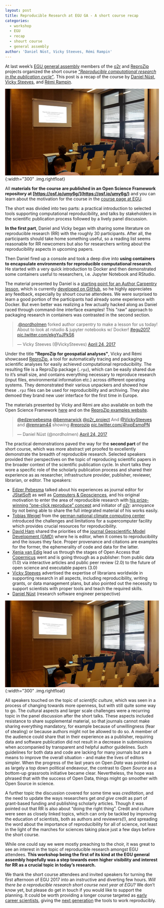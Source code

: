 ```yaml
---
layout: post
title: Reproducible Research at EGU GA - A short course recap
categories:
  - workshop
  - EGU
  - recap
  - shourt course
  - general assembly
author: 'Daniel Nüst, Vicky Steeves, Rémi Rampin'
---
```


At last week’s [EGU general assembly](http://egu2017.eu/) members of the [o2r](http://o2r.info) and [ReproZip](https://reprozip.org/) projects organized the short course [_“Reproducible computational research in the publication cycle”_](http://meetingorganizer.copernicus.org/EGU2017/session/25726). This post is a recap of the course by [Daniel Nüst](http://danielnuest.de/), [Vicky Steeves](https://vickysteeves.com/), and [Rémi Rampin](https://remirampin.com/).

![short course room photo](/public/images/2017-05_egu-01.jpg "Ready to start - the short course room filling up"){:width="300" .img.rightfloat}

All **materials for the course are published in an Open Science Framework repository at [https://osf.io/umy6g/](https://osf.io/umy6g/)** and you can learn about the motivation for the course in the [course page at EGU](http://meetingorganizer.copernicus.org/EGU2017/session/25726).

The short was divided into two parts:<!--more--> a practical introduction to selected tools supporting computational reproducibility, and talks by stakeholders in the scientific publication process followed by a lively panel discussion.

**In the first part**, Daniel and Vicky began with sharing some literature on reproducible research (RR) with the roughly 30 participants. After all, the participants should take home something useful, so a reading list seems reasonable for RR newcomers but also for researchers writing about the reproducibility aspects in upcoming papers.

Then Daniel fired up a console and took a deep dive into **using containers to encapsulate environments for reproducible computational research**. He started with a very quick introduction to Docker and then demonstrated some containers useful to researchers, i.e. Jupyter Notebook and RStudio.

The material presented by Daniel is a [starting point for an Author Carpentry lesson](https://nuest.github.io/docker-reproducible-research/), which is currently [developed on GitHub](https://github.com/nuest/docker-reproducible-research), so he highly appreciates any feedback, especially by shourt course attendees. We were surprised to learn a good portion of the participants had already some experience with Docker. But even better was realizing a few actually hacked along as Daniel raced through command-line interface examples! This "raw" approach to packaging research in containers was contrasted in the second section.

<blockquote class="twitter-tweet" data-lang="en"><p lang="en" dir="ltr">.<a href="https://twitter.com/nordholmen">@nordholmen</a> forked author carpentry to make a lesson for us today! About to look at rstudio &amp; jupyter notebooks w/ Docker!  <a href="https://twitter.com/hashtag/egu2017?src=hash">#egu2017</a> <a href="https://t.co/ekgYuJPkS6">pic.twitter.com/ekgYuJPkS6</a></p>&mdash; Vicky Steeves (@VickySteeves) <a href="https://twitter.com/VickySteeves/status/856475174165721088">April 24, 2017</a></blockquote>
<script async src="//platform.twitter.com/widgets.js" charset="utf-8"></script>

Under the title **"ReproZip for geospatial analyses"**, Vicky and Rémi showcased [ReproZip](https://reprozip.org), a tool for automatically tracing and packaging scientific analyses for easily achieved computational reproducibility. The resulting file is a ReproZip package (`.rpz`), which can be easily shared due to it’s small size, and contains everything necessary to reproduce research (input files, environmental information etc.) across different operating systems. They demonstrated their various unpackers and showed how these `.rpz` files can be used for reproducibility and archiving. They also demoed they brand new user interface for the first time in Europe.

The materials presented by Vicky and Rémi are also available on both the Open Science Framework [here](https://osf.io/umy6g/) and on the [ReproZip examples website](https://examples.reprozip.org).

<blockquote class="twitter-tweet" data-conversation="none" data-lang="en"><p lang="en" dir="ltr"><a href="https://twitter.com/edzerpebesma">@edzerpebesma</a> <a href="https://twitter.com/benmarwick">@benmarwick</a> <a href="https://twitter.com/o2r_project">@o2r_project</a> And <a href="https://twitter.com/VickySteeves">@VickySteeves</a>  and  <a href="https://twitter.com/remram44">@remram44</a> showing <a href="https://twitter.com/hashtag/reprozip?src=hash">#reprozip</a> <a href="https://t.co/4hxpEsmqPN">pic.twitter.com/4hxpEsmqPN</a></p>&mdash; Daniel Nüst (@nordholmen) <a href="https://twitter.com/nordholmen/status/856488328190930944">April 24, 2017</a></blockquote>
<script async src="//platform.twitter.com/widgets.js" charset="utf-8"></script>

The practical demonstrations paved the way for the **second part** of the short course, which was more abstract yet proofed to excellently demonstrate the breadth of reproducible research. Selected speakers provided their perspectives on the topic of reproducing scientific papers in the broader context of the scientific publication cycle. In short talks they wore a specific role of the scholarly publication process and shared their experience as as researcher, infrastructure provider, publisher, reviewer, librarian, or editor. The speakers:

- [Edzer Pebesma](https://orcid.org/0000-0001-8049-7069) talked about his experiences as journal editor for [JStatSoft](http://jstatsoft.org/) as well as [Computers & Geosciences](http://www.journals.elsevier.com/computers-and-geosciences/), and his original motivation to enter the area of reproducible research with [his prize-winning “one-click reproduce” concept](http://pebesma.staff.ifgi.de/epic.pdf) and initiator of [o2r](http://o2r.info): annoyance by not being able to share the full integrated material of his works easily.
- [Tobias Weigel](https://www.dkrz.de/about/Organisation/mitarbeiter/TobiasWeigel) from the [german national climate computing center](https://www.dkrz.de/dkrz-en?set_language=en&cl=en) introduced the challenges and limitations for a supercomputer facility which provides crucial resources for reproducibility.
- [David Ham](https://orcid.org/0000-0001-9545-9110) shared the priorities of the [journal Geoscientific Model Development (GMD)](http://www.geoscientific-model-development.net/) where he is editor, when it comes to reproducibility and the issues they face. Proper provenance and citations are examples for the former, the ephemerality of code and data for the latter.
- [Xenia van Edig](https://orcid.org/0000-0003-2510-0529) lead us through the stages of Open Access that [Copernicus](http://publications.copernicus.org/) went and is going through as a publisher: from public data (1.0) via interactive articles and public peer review (2.0) to the future of open science and executable papers (3.0)
- [Vicky Steeves](http://vickysteeves.com/) advertised the expertise of librarians worldwide in supporting research in all aspects, including reproducibility, writing grants, or data management plans, but also pointed out the necessity to support scientists with proper tools and teach the required skills.
- [Daniel Nüst](http://danielnuest.de/) (research software engineer perspective)

![short course discussion panel](/public/images/2017-05_egu-01.jpg "panel discussion photo"){:width="300" .img.rightfloat}

All speakers touched on the topic of _scientific culture_, which was seen in a process of changing towards more openness, but with still quite some way to go. The cultural aspects and larger scale challenges were a recurring topic in the panel discussion after the short talks. These aspects included resistance to share supplemental material, so that journals cannot make sharing everything mandatory, for example because of unwillingness (fear of stealing) or because authors might not be allowed to do so. A member of the audience could share that in their experience as a publisher, requiring data and software publication did not result in a decrease in submissions when accompanied by transparent and helpful author guidelines. Such guidelines for both data and code are lacking for many journals but are a means to improve the overall situation - and make the lives of editors simpler.
When the progress of the last years on Open _Data_ was pointed out as largely a top down political endeavour, the contrast to _Open Source_ as a bottom-up grassroots initiative became clear. Nevertheless, the hope was phrased that with the success of Open Data, things might go smoother with Open Source in science.

A further topic the discussion covered for some time was _creditation_, and the need to update the ways researchers get _and give_ credit as part of grant-based funding and publishing scholarly articles. Though it was pointed out that RR is also about “doing the right thing”. Credit and culture were seen as closely linked topics, which can only be tackled by improving the education of scientists, both as authors and reviewers(!), and spreading the word about the importance of reproducibility for all of science, not least in the light of the marches for sciences taking place just a few days before the short course.

While one could say we were mostly preaching to the choir, it was great to see an interest in the topic of reproducible research amongst EGU attendees. **This workshop being the first of its kind at the EGU general assembly hopefully was a step towards even higher visibility and interest for RR as a crucial topic in today’s research.**

We thank the short course attendees and invited speakers for turning the first afternoon of EGU 2017 into an instructive and diverting few hours. _Will there be a reproducible research short course next year at EGU?_ We don’t know yet, but please do get in touch if you would like to support the planning. It could be worth providing a longer course targeted as [early career scientists](http://www.egu.eu/ecs/), giving the [next generation](https://deevybee.blogspot.de/2017/05/reproducible-practices-are-future-for.html) the tools to work reproducibly.
